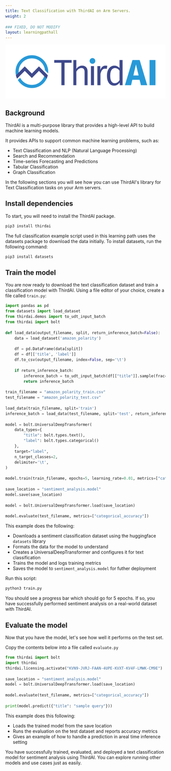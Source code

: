 ```yaml
---
title: Text Classification with ThirdAI on Arm Servers.
weight: 2

### FIXED, DO NOT MODIFY
layout: learningpathall
---
```


![alt-text #center](thirdai_logo.png)

## Background

ThirdAI is a multi-purpose library that provides a high-level API to build machine learning models.

It provides APIs to support common machine learning problems, such as:
- Text Classification and NLP (Natural Language Processing)
- Search and Recommendation
- Time-series Forecasting and Predictions
- Tabular Classification 
- Graph Classification

In the following sections you will see how you can use ThirdAI's library for Text Classification tasks on your Arm servers.

## Install dependencies

To start, you will need to install the ThirdAI package. 

```bash
pip3 install thirdai
```

The full classification example script used in this learning path uses the datasets package to download the data initially. To install datasets, run the following command:

```bash
pip3 install datasets
```


## Train the model 

You are now ready to download the text classification dataset and train a classification model with ThirdAI. Using a file editor of your choice, create a file called `train.py`:


```python
import pandas as pd
from datasets import load_dataset
from thirdai.demos import to_udt_input_batch
from thirdai import bolt

def load_data(output_filename, split, return_inference_batch=False):
    data = load_dataset('amazon_polarity')
    
    df = pd.DataFrame(data[split])
    df = df[['title', 'label']]    
    df.to_csv(output_filename, index=False, sep='\t')
    
    if return_inference_batch:
        inference_batch = to_udt_input_batch(df[["title"]].sample(frac=1).iloc[:5])
        return inference_batch

train_filename = "amazon_polarity_train.csv"
test_filename = "amazon_polarity_test.csv"

load_data(train_filename, split='train')
inference_batch = load_data(test_filename, split='test', return_inference_batch=True)

model = bolt.UniversalDeepTransformer(
    data_types={
        "title": bolt.types.text(),
        "label": bolt.types.categorical()
    },
    target="label",
    n_target_classes=2,
    delimiter='\t',
)

model.train(train_filename, epochs=5, learning_rate=0.01, metrics=["categorical_accuracy"])

save_location = "sentiment_analysis.model"
model.save(save_location)

model = bolt.UniversalDeepTransformer.load(save_location)

model.evaluate(test_filename, metrics=["categorical_accuracy"])

```

This example does the following:
- Downloads a sentiment classification dataset using the huggingface `datasets` library
- Formats the data for the model to understand
- Creates a UniversalDeepTransformer and configures it for text classification
- Trains the model and logs training metrics
- Saves the model to `sentiment_analysis.model` for futher deployment

Run this script:

```bash
python3 train.py
```

You should see a progress bar which should go for 5 epochs. If so, you have successfully performed sentiment analysis on a real-world dataset with ThirdAI.

## Evaluate the model

Now that you have the model, let's see how well it performs on the test set.

Copy the contents below into a file called `evaluate.py`

```python
from thirdai import bolt
import thirdai
thirdai.licensing.activate("KVN9-JVRJ-FAAN-4UPE-KVXT-KV4F-LMWK-CM9E")

save_location = "sentiment_analysis.model"
model = bolt.UniversalDeepTransformer.load(save_location)

model.evaluate(test_filename, metrics=["categorical_accuracy"])

print(model.predict({"title": "sample query"}))
```

This example does this following:
- Loads the trained model from the save location
- Runs the evaluation on the test dataset and reports accuracy metrics
- Gives an example of how to handle a prediction in areal time inference setting

You have successfully trained, evaluated, and deployed a text classification model for sentiment analysis using ThirdAI. You can explore running other models and use cases just as easily. 